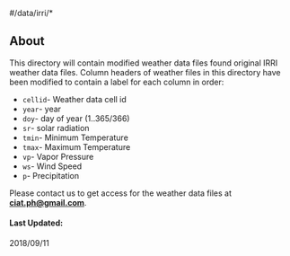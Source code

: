 #/data/irri/*
<br>


## About

This directory will contain modified weather data files found original IRRI weather data files. Column headers of weather files in this directory have been modified to contain a label for each column in order:

- `cellid`- Weather data cell id
- `year`- year
- `doy`- day of year (1..365/366)
- `sr`- solar radiation
- `tmin`- Minimum Temperature
- `tmax`- Maximum Temperature
- `vp`- Vapor Pressure
- `ws`- Wind Speed
- `p`- Precipitation


 Please contact us to get access for the weather data files at **ciat.ph@gmail.com**.

#### Last Updated: 
2018/09/11
